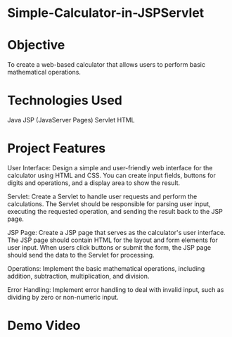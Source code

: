 # Simple-Calculator-in-JSPServlet

# Objective
To create a web-based calculator that allows users to perform basic mathematical operations.

# Technologies Used
Java
JSP (JavaServer Pages)
Servlet
HTML


# Project Features
User Interface: Design a simple and user-friendly web interface for the calculator using HTML and CSS. You can create input fields, buttons for digits and operations, and a display area to show the result.

Servlet: Create a Servlet to handle user requests and perform the calculations. The Servlet should be responsible for parsing user input, executing the requested operation, and sending the result back to the JSP page.

JSP Page: Create a JSP page that serves as the calculator's user interface. The JSP page should contain HTML for the layout and form elements for user input. When users click buttons or submit the form, the JSP page should send the data to the Servlet for processing.

Operations: Implement the basic mathematical operations, including addition, subtraction, multiplication, and division.

Error Handling: Implement error handling to deal with invalid input, such as dividing by zero or non-numeric input.

# Demo Video 


